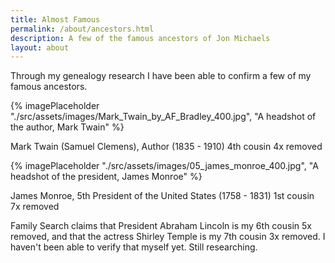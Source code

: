 ```yaml
---
title: Almost Famous
permalink: /about/ancestors.html
description: A few of the famous ancestors of Jon Michaels
layout: about
---
```


Through my genealogy research I have been able to confirm a few of my famous ancestors.

{% imagePlaceholder "./src/assets/images/Mark_Twain_by_AF_Bradley_400.jpg", "A headshot of the author, Mark Twain" %}

Mark Twain (Samuel Clemens), Author
(1835 - 1910)
4th cousin 4x removed

{% imagePlaceholder "./src/assets/images/05_james_monroe_400.jpg", "A headshot of the president, James Monroe" %}

James Monroe, 5th President of the United States
(1758 - 1831)
1st cousin 7x removed

Family Search claims that President Abraham Lincoln is my 6th cousin 5x removed, and that the actress Shirley Temple is my 7th cousin 3x removed. I haven't been able to verify that myself yet. Still researching.